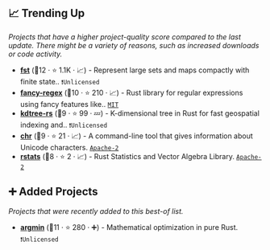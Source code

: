 ## 📈 Trending Up

_Projects that have a higher project-quality score compared to the last update. There might be a variety of reasons, such as increased downloads or code activity._

- <b><a href="https://github.com/BurntSushi/fst">fst</a></b> (🥉12 ·  ⭐ 1.1K · 📈) - Represent large sets and maps compactly with finite state.. <code>❗Unlicensed</code>
- <b><a href="https://github.com/fancy-regex/fancy-regex">fancy-regex</a></b> (🥈10 ·  ⭐ 210 · 📈) - Rust library for regular expressions using fancy features like.. <code><a href="http://bit.ly/34MBwT8">MIT</a></code>
- <b><a href="https://github.com/mrhooray/kdtree-rs">kdtree-rs</a></b> (🥉9 ·  ⭐ 99 · 💤) - K-dimensional tree in Rust for fast geospatial indexing and.. <code>❗Unlicensed</code>
- <b><a href="https://github.com/pemistahl/chr">chr</a></b> (🥉9 ·  ⭐ 21 · 📈) - A command-line tool that gives information about Unicode characters. <code><a href="http://bit.ly/3nYMfla">Apache-2</a></code>
- <b><a href="https://github.com/liborty/rstats">rstats</a></b> (🥉8 ·  ⭐ 2 · 📈) - Rust Statistics and Vector Algebra Library. <code><a href="http://bit.ly/3nYMfla">Apache-2</a></code>

## ➕ Added Projects

_Projects that were recently added to this best-of list._

- <b><a href="https://github.com/argmin-rs/argmin">argmin</a></b> (🥈11 ·  ⭐ 280 · ➕) - Mathematical optimization in pure Rust. <code>❗Unlicensed</code>

